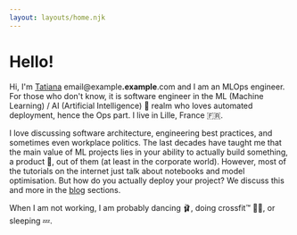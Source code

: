 ```yaml
---
layout: layouts/home.njk
---
```


# Hello!

Hi, I'm <a href="/" class="p-name u-uid u-url" rel="me">Tatiana</a> <span class="email">email@example<b>.example</b>.com</span> and I am an MLOps engineer. For those who don't know, it is software engineer in the ML (Machine Learning) / AI (Artificial Intelligence) 🤖 realm who loves automated deployment, hence the Ops part. I live in Lille, France 🇫🇷.
 
I love discussing software architecture, engineering best practices, and sometimes even workplace politics. The last decades have taught me that the main value of ML projects lies in your ability to actually build something, a product 👀, out of them (at least in the corporate world). However, most of the tutorials on the internet just talk about notebooks and model optimisation. But how do you actually deploy your project? We discuss this and more in the [blog](/blog) sections.

When I am not working, I am probably dancing 🩰, doing crossfit™️ 🏋️‍♂️, or sleeping 💤.